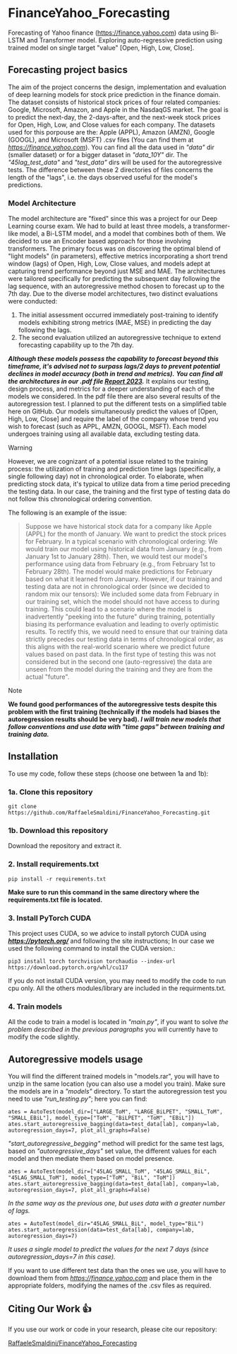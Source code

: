 # FinanceYahoo_Forecasting
Forecasting of Yahoo finance (https://finance.yahoo.com) data using Bi-LSTM and Transformer model. Exploring auto-regressive prediction using trained model on single target "value" [Open, High, Low, Close]. 
## Forecasting project basics
The aim of the project concerns the design, implementation and evaluation of deep learning models for stock price prediction in the finance domain. The dataset consists of historical stock prices of four related companies: Google,
Microsoft, Amazon, and Apple in the NasdaqGS market. The goal is to predict the next-day, the 2-days-after, and the next-week stock prices for Open, High, Low, and Close values for each company.
The datasets used for this porpouse are the: Apple (APPL), Amazon (AMZN), Google (GOOGL), and Microsoft (MSFT) .csv files (You can find them at *https://finance.yahoo.com*). You can find all the data used in *"data"* dir (smaller dataset) or for a bigger dataset in *"data_10Y"* dir.
The *"45lag_test_data"*  and *"test_data"* dirs will be used for the autoregressive tests. The difference between these 2 directories of files concerns the length of the "lags", i.e. the days observed useful for the model's predictions. 

### Model Architecture
The model architecture are "fixed" since this was a project for our Deep Learning course exam. We had to build at least three models, a transformer-like model, a Bi-LSTM model, and a model that combines both of them.
We decided to use an Encoder based approach for those involving transformers. 
The primary focus was on discovering the optimal blend of "light models" (in parameters), effective metrics incorporating a short trend window (lags) of Open, High, Low, Close values, and models adept at capturing trend performance beyond just MSE and MAE. The architectures were tailored specifically for predicting the subsequent day following the lag sequence, with an autoregressive method chosen to forecast up to the 7th day. Due to the diverse model architectures, two distinct evaluations were conducted:
1. The initial assessment occurred immediately post-training to identify models exhibiting strong metrics (MAE, MSE) in predicting the day following the lags.
2. The second evaluation utilized an autoregressive technique to extend forecasting capability up to the 7th day.

***Although these models possess the capability to forecast beyond this timeframe, it's advised not to surpass lags/2 days to prevent potential declines in model accuracy (both in trend and metrics).***
***You can find all the architectures in our .pdf file [Report 2023](reports/SMALDINI_ARDILLO_Report_IIB.pdf).*** It explains our testing, design process, and metrics for a deeper understanding of each of the models we considered.
In the pdf file there are also several results of the autoregression test. I planned to put the different tests on a simplified table here on GitHub.
Our models simultaneously predict the values of [Open, High, Low, Close] and require the label of the company whose trend you wish to forecast (such as APPL, AMZN, GOOGL, MSFT). Each model undergoes training using all available data, excluding testing data. 
> [!WARNING]
>However, we are cognizant of a potential issue related to the training process: the utilization of training and prediction time lags (specifically, a single following day) not in chronological order. To elaborate, when predicting stock data, it's typical to utilize data from a time period preceding the testing data. In our case, the training and the first type of testing data do not follow this chronological ordering convention.

The following is an example of the issue: 
>Suppose we have historical stock data for a company like Apple (APPL) for the month of January. We want to predict the stock prices for February.
In a typical scenario with chronological ordering:
We would train our model using historical data from January (e.g., from January 1st to January 28th).
Then, we would test our model's performance using data from February (e.g., from February 1st to February 28th). The model would make predictions for February based on what it learned from January.
However, if our training and testing data are not in chronological order (since we decided to random mix our tensors):
We included some data from February in our training set, which the model should not have access to during training.
This could lead to a scenario where the model is inadvertently "peeking into the future" during training, potentially biasing its performance evaluation and leading to overly optimistic results.
To rectify this, we would need to ensure that our training data strictly precedes our testing data in terms of chronological order, as this aligns with the real-world scenario where we predict future values based on past data.  In the first type of testing this was  not considered but in the second one (auto-regressive) the data are unseen from the model during the training and they are from the actual "future".

> [!NOTE]
> **We found good performances of the autoregressive tests despite this problem with the first training (technically if the models had biases the autoregression results should be very bad). _I will train new models that follow conventions and use data with "time gaps" between training and training data._**

## Installation
To use my code, follow these steps (choose one between 1a and 1b):
### 1a. Clone this repository
```
git clone https://github.com/RaffaeleSmaldini/FinanceYahoo_Forecasting.git
```
### 1b. Download this repository
Download the repository and extract it.

### 2. Install requirements.txt
```
pip install -r requirements.txt
```
**Make sure to run this command in the same directory where the requirements.txt file is located.**
### 3. Install PyTorch CUDA
This project uses CUDA, so we advice to install pytorch CUDA using **_https://pytorch.org/_** and following the site instructions;
In our case we used the following command to install the CUDA version.: 
```
pip3 install torch torchvision torchaudio --index-url https://download.pytorch.org/whl/cu117
``` 
If you do not install CUDA version, you may need to modify the code to run cpu only.
All the others modules/library are included in the requirments.txt.
### 4. Train models 
All the code to train a model is located in *"main.py"*, if you want to solve *the problem described in the previous paragraphs* you will currently have to modify the code slightly.

## Autoregressive models usage
You will find the different trained models in "models.rar", you will have to unzip in the same location (you can also use a model you train). Make sure the models are in a *"models"* directory. To start the autoregression test you need to use *"run_testing.py"*; here you can find: 
```
ates = AutoTest(model_dir=["LARGE_ToM", "LARGE_BiLPET", "SMALL_ToM", "SMALL_EBiL"], model_type=["ToM", "BiLPET", "ToM", "EBiL"])
ates.start_autoregressive_bagging(data=test_data[lab], company=lab, autoregression_days=7, plot_all_graphs=False)
```
*"start_autoregressive_begging"* method will predict for the same test lags, based on *"autoregressive_days"* set value, the different values for each model and then mediate them based on model presence. 

```
ates = AutoTest(model_dir=["45LAG_SMALL_ToM", "45LAG_SMALL_BiL", "45LAG_SMALL_ToM"], model_type=["ToM", "BiL", "ToM"])
ates.start_autoregressive_bagging(data=test_data[lab], company=lab, autoregression_days=7, plot_all_graphs=False)
```
*In the same way as the previous one, but uses data with a greater number of lags.*

```
ates = AutoTest(model_dir="45LAG_SMALL_BiL", model_type="BiL")
ates.start_autoregression(data=test_data[lab], company=lab, autoregression_days=7)
```
*It uses a single model to predict the values for the next 7 days (since autoregression_days=7 in this case).*

If you want to use different test data than the ones we use, you will have to download them from *https://finance.yahoo.com* and place them in the appropriate folders, modifying the names of the .csv files as required.

## Citing Our Work :+1: 

If you use our work or code in your research, please cite our repository:

[RaffaeleSmaldini/FinanceYahoo_Forecasting](https://github.com/RaffaeleSmaldini/FinanceYahoo_Forecasting)



